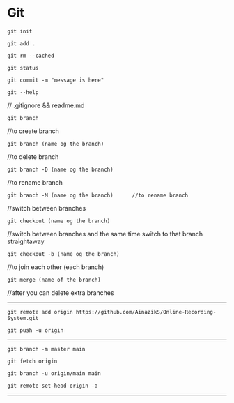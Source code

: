 # Git

```
git init
```

```
git add .
```

```
git rm --cached
```

```
git status
```

```
git commit -m "message is here"
```

```
git --help
```

//   .gitignore && readme.md

```
git branch
```

 //to create branch
 
```
git branch (name og the branch)        
```

//to delete branch

```
git branch -D (name og the branch) 
```
//to rename branch
```
git branch -M (name og the branch)      //to rename branch
```
 //switch between branches
```
git checkout (name og the branch)      
```
 //switch between branches and the same time switch to that branch straightaway
```
git checkout -b (name og the branch)   
```
 //to join each other (each branch)
```
git merge (name of the branch)         
```

//after you can delete  extra branches
___

```
git remote add origin https://github.com/AinazikS/Online-Recording-System.git
```

```
git push -u origin
```
___
```
git branch -m master main
```

```
git fetch origin
```

```
git branch -u origin/main main
```

```
git remote set-head origin -a
```
___
